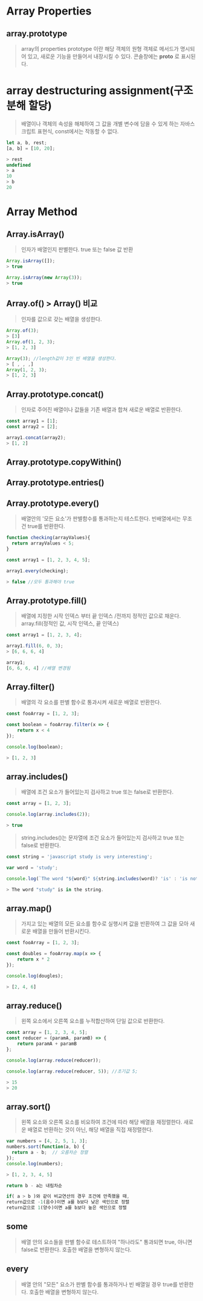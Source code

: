 
# Array Properties
## array.prototype
> array의 properties
> prototype 이란 해당 객체의 원형 객체로 메서드가 명시되어 있고, 새로운 기능을 만들어서 내장시킬 수 있다. 콘솔창에는 __proto__ 로 표시된다.


# array destructuring assignment(구조 분해 할당)
> 배열이나 객체의 속성을 해체하여 그 값을 개별 변수에 담을 수 있게 하는 자바스크립트 표현식, const에서는 작동할 수 없다.
```js
let a, b, rest;
[a, b] = [10, 20];

> rest
undefined
> a
10
> b
20
```

# Array Method

## Array.isArray()
> 인자가 배열인지 판별한다. true 또는 false 값 반환
```js
Array.isArray([]);
> true

Array.isArray(new Array(3));
> true
```

## Array.of() > Array() 비교
> 인자를 값으로 갖는 배열을 생성한다.
```js
Array.of(3);
> [3]
Array.of(1, 2, 3);
> [1, 2, 3]

Array(3); //length값이 3인 빈 배열을 생성한다.
> [ , , ,]
Array(1, 2, 3);
> [1, 2, 3]
```

## Array.prototype.concat()
> 인자로 주어진 배열이나 값들을 기존 배열과 합쳐 새로운 배열로 반환한다.
```js
const array1 = [1];
const array2 = [2];

array1.concat(array2);
> [1, 2]
```

## Array.prototype.copyWithin()

## Array.prototype.entries()

## Array.prototype.every()
> 배열안의 '모든 요소'가 판별함수를 통과하는지 테스트한다.
> 빈배열에서는 무조건 true를 반환한다.
```js
function checking(arrayValues){
  return arrayValues < 5;
}

const array1 = [1, 2, 3, 4, 5];

array1.every(checking);

> false //모두 통과해야 true
```

## Array.prototype.fill()
> 배열에 지정한 시작 인덱스 부터 끝 인덱스 /전까지 정적인 값으로 채운다.
> array.fill(정적인 값, 시작 인덱스, 끝 인덱스)
```js
const array1 = [1, 2, 3, 4];

array1.fill(6, 0, 3);
> [6, 6, 6, 4]

array1;
[6, 6, 6, 4] //배열 변경됨
```
>>>>>>>>>>>>>>>>>

## Array.filter()
> 배열의 각 요소를 판별 함수로 통과시켜 새로운 배열로 반환한다.
```js
const fooArray = [1, 2, 3];

const boolean = fooArray.filter(x => { 
    return x < 4
});

console.log(boolean);

> [1, 2, 3]
```

## array.includes()
> 배열에 조건 요소가 들어있는지 검사하고 true 또는 false로 반환한다.
```js
const array = [1, 2, 3];

console.log(array.includes(2));

> true

```
> string.includes()는 문자열에 조건 요소가 들어있는지 검사하고 true 또는 false로 반환한다.
```js
const string = 'javascript study is very interesting';

var word = 'study';

console.log(`The word "${word}" ${string.includes(word)? 'is' : 'is not'} in the string.`);

> The word "study" is in the string.

```
## array.map()
> 가지고 있는 배열의 모든 요소를 함수로 실행시켜 값을 반환하여 그 값을 모아 새로운 배열을 만들어 반환시킨다.
```js
const fooArray = [1, 2, 3];

const doubles = fooArray.map(x => { 
    return x * 2
});

console.log(dougles);

> [2, 4, 6]
```


## array.reduce()
> 왼쪽 요소에서 오른쪽 요소를 누적합산하여 단일 값으로 반환한다.
```js
const array = [1, 2, 3, 4, 5];
const reducer = (paramA, paramB) => {
    return paramA + paramB
};

console.log(array.reduce(reducer));

console.log(array.reduce(reducer, 5)); //초기값 5;

> 15
> 20
```

## array.sort()
> 왼쪽 요소와 오른쪽 요소를 비요하여 조건에 따라 해당 배열을 재정렬한다. 새로운 배열로 반환하는 것이 아닌, 해당 배열을 직접 재정렬한다.

```js
var numbers = [4, 2, 5, 1, 3];
numbers.sort(function(a, b) {
  return a - b;  // 오름차순 정렬
});
console.log(numbers);

> [1, 2, 3, 4, 5]

return b - a는 내림차순

if( a > b )와 같이 비교연산의 경우 조건에 만족했을 때,
return값으로 -1(음수)이면 a를 b보다 낮은 색인으로 정렬
return값으로 1(양수)이면 a를 b보다 높은 색인으로 정렬
```

## some
> 배열 안의 요소들을 판별 함수로 테스트하여 "하나라도" 통과되면 true, 아니면 false로 반환한다. 호출한 배열을 변형하지 않는다.

## every
> 배열 안의 "모든" 요소가 판별 함수를 통과하거나 빈 배열일 경우 true를 반환한다. 호출한 배열을 변형하지 않는다.